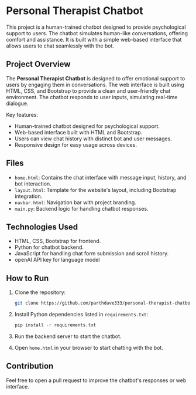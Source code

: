 # Personal Therapist Chatbot
 
This project is a human-trained chatbot designed to provide psychological support to users. The chatbot simulates human-like conversations, offering comfort and assistance. It is built with a simple web-based interface that allows users to chat seamlessly with the bot.

## Project Overview

The **Personal Therapist Chatbot** is designed to offer emotional support to users by engaging them in conversations. The web interface is built using HTML, CSS, and Bootstrap to provide a clean and user-friendly chat environment. The chatbot responds to user inputs, simulating real-time dialogue. 

Key features:
- Human-trained chatbot designed for psychological support.
- Web-based interface built with HTML and Bootstrap.
- Users can view chat history with distinct bot and user messages.
- Responsive design for easy usage across devices.

## Files
- `home.html`: Contains the chat interface with message input, history, and bot interaction.
- `layout.html`: Template for the website's layout, including Bootstrap integration.
- `navbar.html`: Navigation bar with project branding.
- `main.py`: Backend logic for handling chatbot responses.

## Technologies Used
- HTML, CSS, Bootstrap for frontend.
- Python for chatbot backend.
- JavaScript for handling chat form submission and scroll history.
- openAI API key for language model

## How to Run
1. Clone the repository:
    ```bash
    git clone https://github.com/parthdave333/personal-therapist-chatbot.git
    ```

2. Install Python dependencies listed in `requirements.txt`:
    ```bash
    pip install -r requirements.txt
    ```

3. Run the backend server to start the chatbot.

4. Open `home.html` in your browser to start chatting with the bot.

## Contribution
Feel free to open a pull request to improve the chatbot's responses or web interface.
